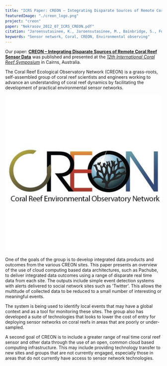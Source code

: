 ```yaml
---
title: "ICRS Paper: CREON – Integrating Disparate Sources of Remote Coral Reef Sensor Data"
featuredImage: "./creon_logo.png"
project: "creon"
paper: "Nekrasov_2012_07_ICRS_CREON.pdf"
citation: "Jaroensutasinee, K., Jaroensutasinee, M., Bainbridge, S., Fountain, T., Holbrook, S., Nekrasov, M. \"CREON – Integrating Disparate Sources of Remote Coral Reef Sensor Data.\" ICRS. Jul 2012."
keywords: "Sensor network, Coral, CREON, Environmental observing"
---
```



Our paper: **[CREON – Integrating Disparate Sources of Remote Coral Reef Sensor Data](/papers/Nekrasov_2012_07_ICRS_CREON.pdf)** was published and presented at the *[12th International Coral Reef Symposium](http://www.icrs2012.com/)* in Cairns, Australia.


 The Coral Reef Ecological Observatory Network (CREON) is a grass-roots, self-assembled group of coral reef scientists and engineers working to advance an understanding of coral reef dynamics by facilitating the development of practical environmental sensor networks. 

<div class="img-right"><img src="creon_logo.png" alt="CREON Logo"></div>


One of the goals of the group is to develop
integrated data products and outcomes from the various CREON sites. This paper presents an overview of the
use of cloud computing based data architectures, such as Pachube, to deliver integrated data outcomes using a
range of disparate real time data from each site. The outputs include simple event detection systems with alerts
delivered to social network sites such as 'Twitter'. This allows the multitude of collected data to be reduced to a
small number of interesting or meaningful events. 

The system is being used to identify local events that may
have a global context and as a tool for monitoring these sites. The group also has developed a suite of
technologies that looks to lower the cost of entry for deploying sensor networks on coral reefs in areas that are
poorly or under-sampled. 


A second goal of CREON is to include a greater range of real time coral reef sensor
and other data through the use of an open, common cloud based computing infrastructure. This may include
providing technology transfer to new sites and groups that are not currently engaged, especially those in areas
that do not currently have access to sensor network technologies.
